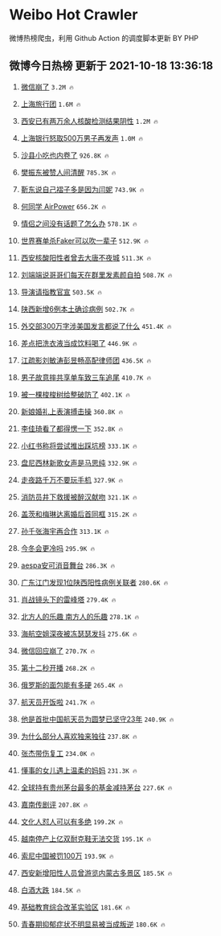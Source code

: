 # Weibo Hot Crawler 



微博热榜爬虫，利用 Github Action 的调度脚本更新 BY PHP 


## 微博今日热榜 更新于 2021-10-18 13:36:18 
1. [微信崩了](https://s.weibo.com/weibo?q=%E5%BE%AE%E4%BF%A1%E5%B4%A9%E4%BA%86&Refer=top) `3.2M 🔥` 

1. [上海旅行团](https://s.weibo.com/weibo?q=%E4%B8%8A%E6%B5%B7%E6%97%85%E8%A1%8C%E5%9B%A2&Refer=top) `1.6M 🔥` 

1. [西安已有两万余人核酸检测结果阴性](https://s.weibo.com/weibo?q=%23%E8%A5%BF%E5%AE%89%E5%B7%B2%E6%9C%89%E4%B8%A4%E4%B8%87%E4%BD%99%E4%BA%BA%E6%A0%B8%E9%85%B8%E6%A3%80%E6%B5%8B%E7%BB%93%E6%9E%9C%E9%98%B4%E6%80%A7%23&Refer=top) `1.2M 🔥` 

1. [上海银行怒取500万男子再发声](https://s.weibo.com/weibo?q=%23%E4%B8%8A%E6%B5%B7%E9%93%B6%E8%A1%8C%E6%80%92%E5%8F%96500%E4%B8%87%E7%94%B7%E5%AD%90%E5%86%8D%E5%8F%91%E5%A3%B0%23&Refer=top) `1.0M 🔥` 

1. [沙县小吃也内卷了](https://s.weibo.com/weibo?q=%23%E6%B2%99%E5%8E%BF%E5%B0%8F%E5%90%83%E4%B9%9F%E5%86%85%E5%8D%B7%E4%BA%86%23&Refer=top) `926.8K 🔥` 

1. [樊振东被赞人间清醒](https://s.weibo.com/weibo?q=%23%E6%A8%8A%E6%8C%AF%E4%B8%9C%E8%A2%AB%E8%B5%9E%E4%BA%BA%E9%97%B4%E6%B8%85%E9%86%92%23&Refer=top) `785.3K 🔥` 

1. [靳东说自己褶子多是因为闫妮](https://s.weibo.com/weibo?q=%23%E9%9D%B3%E4%B8%9C%E8%AF%B4%E8%87%AA%E5%B7%B1%E8%A4%B6%E5%AD%90%E5%A4%9A%E6%98%AF%E5%9B%A0%E4%B8%BA%E9%97%AB%E5%A6%AE%23&Refer=top) `743.9K 🔥` 

1. [何同学 AirPower](https://s.weibo.com/weibo?q=%E4%BD%95%E5%90%8C%E5%AD%A6%20AirPower&Refer=top) `656.2K 🔥` 

1. [情侣之间没有话题了怎么办](https://s.weibo.com/weibo?q=%23%E6%83%85%E4%BE%A3%E4%B9%8B%E9%97%B4%E6%B2%A1%E6%9C%89%E8%AF%9D%E9%A2%98%E4%BA%86%E6%80%8E%E4%B9%88%E5%8A%9E%23&Refer=top) `578.1K 🔥` 

1. [世界赛单杀Faker可以吹一辈子](https://s.weibo.com/weibo?q=%23%E4%B8%96%E7%95%8C%E8%B5%9B%E5%8D%95%E6%9D%80Faker%E5%8F%AF%E4%BB%A5%E5%90%B9%E4%B8%80%E8%BE%88%E5%AD%90%23&Refer=top) `512.9K 🔥` 

1. [西安核酸阳性者曾去大唐不夜城](https://s.weibo.com/weibo?q=%E8%A5%BF%E5%AE%89%E6%A0%B8%E9%85%B8%E9%98%B3%E6%80%A7%E8%80%85%E6%9B%BE%E5%8E%BB%E5%A4%A7%E5%94%90%E4%B8%8D%E5%A4%9C%E5%9F%8E&Refer=top) `511.3K 🔥` 

1. [刘端端说哥哥们每天在群里发素颜自拍](https://s.weibo.com/weibo?q=%23%E5%88%98%E7%AB%AF%E7%AB%AF%E8%AF%B4%E5%93%A5%E5%93%A5%E4%BB%AC%E6%AF%8F%E5%A4%A9%E5%9C%A8%E7%BE%A4%E9%87%8C%E5%8F%91%E7%B4%A0%E9%A2%9C%E8%87%AA%E6%8B%8D%23&Refer=top) `508.7K 🔥` 

1. [导演请指教官宣](https://s.weibo.com/weibo?q=%23%E5%AF%BC%E6%BC%94%E8%AF%B7%E6%8C%87%E6%95%99%E5%AE%98%E5%AE%A3%23&Refer=top) `503.5K 🔥` 

1. [陕西新增6例本土确诊病例](https://s.weibo.com/weibo?q=%23%E9%99%95%E8%A5%BF%E6%96%B0%E5%A2%9E6%E4%BE%8B%E6%9C%AC%E5%9C%9F%E7%A1%AE%E8%AF%8A%E7%97%85%E4%BE%8B%23&Refer=top) `502.7K 🔥` 

1. [外交部300万字涉美国发言都说了什么](https://s.weibo.com/weibo?q=%23%E5%A4%96%E4%BA%A4%E9%83%A8300%E4%B8%87%E5%AD%97%E6%B6%89%E7%BE%8E%E5%9B%BD%E5%8F%91%E8%A8%80%E9%83%BD%E8%AF%B4%E4%BA%86%E4%BB%80%E4%B9%88%23&Refer=top) `451.4K 🔥` 

1. [差点把洗衣液当成饮料喝了](https://s.weibo.com/weibo?q=%23%E5%B7%AE%E7%82%B9%E6%8A%8A%E6%B4%97%E8%A1%A3%E6%B6%B2%E5%BD%93%E6%88%90%E9%A5%AE%E6%96%99%E5%96%9D%E4%BA%86%23&Refer=top) `446.9K 🔥` 

1. [江疏影刘敏涛彭昱畅高配律师团](https://s.weibo.com/weibo?q=%23%E6%B1%9F%E7%96%8F%E5%BD%B1%E5%88%98%E6%95%8F%E6%B6%9B%E5%BD%AD%E6%98%B1%E7%95%85%E9%AB%98%E9%85%8D%E5%BE%8B%E5%B8%88%E5%9B%A2%23&Refer=top) `436.5K 🔥` 

1. [男子故意摔共享单车致三车追尾](https://s.weibo.com/weibo?q=%23%E7%94%B7%E5%AD%90%E6%95%85%E6%84%8F%E6%91%94%E5%85%B1%E4%BA%AB%E5%8D%95%E8%BD%A6%E8%87%B4%E4%B8%89%E8%BD%A6%E8%BF%BD%E5%B0%BE%23&Refer=top) `410.7K 🔥` 

1. [被一棵梭梭树给整破防了](https://s.weibo.com/weibo?q=%23%E8%A2%AB%E4%B8%80%E6%A3%B5%E6%A2%AD%E6%A2%AD%E6%A0%91%E7%BB%99%E6%95%B4%E7%A0%B4%E9%98%B2%E4%BA%86%23&Refer=top) `402.1K 🔥` 

1. [新娘婚礼上表演搏击操](https://s.weibo.com/weibo?q=%23%E6%96%B0%E5%A8%98%E5%A9%9A%E7%A4%BC%E4%B8%8A%E8%A1%A8%E6%BC%94%E6%90%8F%E5%87%BB%E6%93%8D%23&Refer=top) `360.8K 🔥` 

1. [李佳琦看了都得愣一下](https://s.weibo.com/weibo?q=%23%E6%9D%8E%E4%BD%B3%E7%90%A6%E7%9C%8B%E4%BA%86%E9%83%BD%E5%BE%97%E6%84%A3%E4%B8%80%E4%B8%8B%23&Refer=top) `352.8K 🔥` 

1. [小红书称将尝试推出踩坑榜](https://s.weibo.com/weibo?q=%23%E5%B0%8F%E7%BA%A2%E4%B9%A6%E7%A7%B0%E5%B0%86%E5%B0%9D%E8%AF%95%E6%8E%A8%E5%87%BA%E8%B8%A9%E5%9D%91%E6%A6%9C%23&Refer=top) `333.1K 🔥` 

1. [盘尼西林新歌女声是马思纯](https://s.weibo.com/weibo?q=%23%E7%9B%98%E5%B0%BC%E8%A5%BF%E6%9E%97%E6%96%B0%E6%AD%8C%E5%A5%B3%E5%A3%B0%E6%98%AF%E9%A9%AC%E6%80%9D%E7%BA%AF%23&Refer=top) `332.9K 🔥` 

1. [走夜路千万不要玩手机](https://s.weibo.com/weibo?q=%23%E8%B5%B0%E5%A4%9C%E8%B7%AF%E5%8D%83%E4%B8%87%E4%B8%8D%E8%A6%81%E7%8E%A9%E6%89%8B%E6%9C%BA%23&Refer=top) `327.9K 🔥` 

1. [消防员井下救援被醉汉献吻](https://s.weibo.com/weibo?q=%23%E6%B6%88%E9%98%B2%E5%91%98%E4%BA%95%E4%B8%8B%E6%95%91%E6%8F%B4%E8%A2%AB%E9%86%89%E6%B1%89%E7%8C%AE%E5%90%BB%23&Refer=top) `321.1K 🔥` 

1. [盖茨和梅琳达离婚后首同框](https://s.weibo.com/weibo?q=%23%E7%9B%96%E8%8C%A8%E5%92%8C%E6%A2%85%E7%90%B3%E8%BE%BE%E7%A6%BB%E5%A9%9A%E5%90%8E%E9%A6%96%E5%90%8C%E6%A1%86%23&Refer=top) `315.2K 🔥` 

1. [孙千张海宇再合作](https://s.weibo.com/weibo?q=%23%E5%AD%99%E5%8D%83%E5%BC%A0%E6%B5%B7%E5%AE%87%E5%86%8D%E5%90%88%E4%BD%9C%23&Refer=top) `313.1K 🔥` 

1. [今冬会更冷吗](https://s.weibo.com/weibo?q=%23%E4%BB%8A%E5%86%AC%E4%BC%9A%E6%9B%B4%E5%86%B7%E5%90%97%23&Refer=top) `295.9K 🔥` 

1. [aespa安可消音舞台](https://s.weibo.com/weibo?q=%23aespa%E5%AE%89%E5%8F%AF%E6%B6%88%E9%9F%B3%E8%88%9E%E5%8F%B0%23&Refer=top) `286.3K 🔥` 

1. [广东江门发现1位陕西阳性病例关联者](https://s.weibo.com/weibo?q=%23%E5%B9%BF%E4%B8%9C%E6%B1%9F%E9%97%A8%E5%8F%91%E7%8E%B01%E4%BD%8D%E9%99%95%E8%A5%BF%E9%98%B3%E6%80%A7%E7%97%85%E4%BE%8B%E5%85%B3%E8%81%94%E8%80%85%23&Refer=top) `280.6K 🔥` 

1. [肖战镜头下的雷峰塔](https://s.weibo.com/weibo?q=%23%E8%82%96%E6%88%98%E9%95%9C%E5%A4%B4%E4%B8%8B%E7%9A%84%E9%9B%B7%E5%B3%B0%E5%A1%94%23&Refer=top) `279.4K 🔥` 

1. [北方人的乐趣 南方人的乐趣](https://s.weibo.com/weibo?q=%E5%8C%97%E6%96%B9%E4%BA%BA%E7%9A%84%E4%B9%90%E8%B6%A3%20%E5%8D%97%E6%96%B9%E4%BA%BA%E7%9A%84%E4%B9%90%E8%B6%A3&Refer=top) `278.1K 🔥` 

1. [海航空姐深夜被冻瑟瑟发抖](https://s.weibo.com/weibo?q=%23%E6%B5%B7%E8%88%AA%E7%A9%BA%E5%A7%90%E6%B7%B1%E5%A4%9C%E8%A2%AB%E5%86%BB%E7%91%9F%E7%91%9F%E5%8F%91%E6%8A%96%23&Refer=top) `275.6K 🔥` 

1. [微信回应崩了](https://s.weibo.com/weibo?q=%23%E5%BE%AE%E4%BF%A1%E5%9B%9E%E5%BA%94%E5%B4%A9%E4%BA%86%23&Refer=top) `270.7K 🔥` 

1. [第十二秒开播](https://s.weibo.com/weibo?q=%23%E7%AC%AC%E5%8D%81%E4%BA%8C%E7%A7%92%E5%BC%80%E6%92%AD%23&Refer=top) `268.2K 🔥` 

1. [俄罗斯的面包能有多硬](https://s.weibo.com/weibo?q=%23%E4%BF%84%E7%BD%97%E6%96%AF%E7%9A%84%E9%9D%A2%E5%8C%85%E8%83%BD%E6%9C%89%E5%A4%9A%E7%A1%AC%23&Refer=top) `265.4K 🔥` 

1. [航天员开饭啦](https://s.weibo.com/weibo?q=%E8%88%AA%E5%A4%A9%E5%91%98%E5%BC%80%E9%A5%AD%E5%95%A6&Refer=top) `241.7K 🔥` 

1. [他是首批中国航天员为圆梦已坚守23年](https://s.weibo.com/weibo?q=%23%E4%BB%96%E6%98%AF%E9%A6%96%E6%89%B9%E4%B8%AD%E5%9B%BD%E8%88%AA%E5%A4%A9%E5%91%98%E4%B8%BA%E5%9C%86%E6%A2%A6%E5%B7%B2%E5%9D%9A%E5%AE%8823%E5%B9%B4%23&Refer=top) `240.9K 🔥` 

1. [为什么部分人喜欢独来独往](https://s.weibo.com/weibo?q=%23%E4%B8%BA%E4%BB%80%E4%B9%88%E9%83%A8%E5%88%86%E4%BA%BA%E5%96%9C%E6%AC%A2%E7%8B%AC%E6%9D%A5%E7%8B%AC%E5%BE%80%23&Refer=top) `237.8K 🔥` 

1. [张杰带伤复工](https://s.weibo.com/weibo?q=%23%E5%BC%A0%E6%9D%B0%E5%B8%A6%E4%BC%A4%E5%A4%8D%E5%B7%A5%23&Refer=top) `234.0K 🔥` 

1. [懂事的女儿遇上温柔的妈妈](https://s.weibo.com/weibo?q=%E6%87%82%E4%BA%8B%E7%9A%84%E5%A5%B3%E5%84%BF%E9%81%87%E4%B8%8A%E6%B8%A9%E6%9F%94%E7%9A%84%E5%A6%88%E5%A6%88&Refer=top) `231.3K 🔥` 

1. [全球持有贵州茅台最多的基金减持茅台](https://s.weibo.com/weibo?q=%23%E5%85%A8%E7%90%83%E6%8C%81%E6%9C%89%E8%B4%B5%E5%B7%9E%E8%8C%85%E5%8F%B0%E6%9C%80%E5%A4%9A%E7%9A%84%E5%9F%BA%E9%87%91%E5%87%8F%E6%8C%81%E8%8C%85%E5%8F%B0%23&Refer=top) `227.6K 🔥` 

1. [嘉南传剧评](https://s.weibo.com/weibo?q=%23%E5%98%89%E5%8D%97%E4%BC%A0%E5%89%A7%E8%AF%84%23&Refer=top) `207.8K 🔥` 

1. [文化人怼人可以有多绝](https://s.weibo.com/weibo?q=%23%E6%96%87%E5%8C%96%E4%BA%BA%E6%80%BC%E4%BA%BA%E5%8F%AF%E4%BB%A5%E6%9C%89%E5%A4%9A%E7%BB%9D%23&Refer=top) `199.2K 🔥` 

1. [越南停产上亿双耐克鞋无法交货](https://s.weibo.com/weibo?q=%23%E8%B6%8A%E5%8D%97%E5%81%9C%E4%BA%A7%E4%B8%8A%E4%BA%BF%E5%8F%8C%E8%80%90%E5%85%8B%E9%9E%8B%E6%97%A0%E6%B3%95%E4%BA%A4%E8%B4%A7%23&Refer=top) `195.1K 🔥` 

1. [索尼中国被罚100万](https://s.weibo.com/weibo?q=%23%E7%B4%A2%E5%B0%BC%E4%B8%AD%E5%9B%BD%E8%A2%AB%E7%BD%9A100%E4%B8%87%23&Refer=top) `193.9K 🔥` 

1. [西安新增阳性人员曾游览内蒙古多景区](https://s.weibo.com/weibo?q=%23%E8%A5%BF%E5%AE%89%E6%96%B0%E5%A2%9E%E9%98%B3%E6%80%A7%E4%BA%BA%E5%91%98%E6%9B%BE%E6%B8%B8%E8%A7%88%E5%86%85%E8%92%99%E5%8F%A4%E5%A4%9A%E6%99%AF%E5%8C%BA%23&Refer=top) `185.5K 🔥` 

1. [白酒大跌](https://s.weibo.com/weibo?q=%E7%99%BD%E9%85%92%E5%A4%A7%E8%B7%8C&Refer=top) `184.5K 🔥` 

1. [基础教育综合改革实验区](https://s.weibo.com/weibo?q=%23%E5%9F%BA%E7%A1%80%E6%95%99%E8%82%B2%E7%BB%BC%E5%90%88%E6%94%B9%E9%9D%A9%E5%AE%9E%E9%AA%8C%E5%8C%BA%23&Refer=top) `181.6K 🔥` 

1. [青春期抑郁症状不明显易被当成叛逆](https://s.weibo.com/weibo?q=%23%E9%9D%92%E6%98%A5%E6%9C%9F%E6%8A%91%E9%83%81%E7%97%87%E7%8A%B6%E4%B8%8D%E6%98%8E%E6%98%BE%E6%98%93%E8%A2%AB%E5%BD%93%E6%88%90%E5%8F%9B%E9%80%86%23&Refer=top) `180.6K 🔥` 

